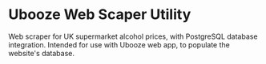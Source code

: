 # Ubooze Web Scaper Utility
Web scraper for UK supermarket alcohol prices, with PostgreSQL database integration.  Intended for use with Ubooze web app, to populate the website's database.
